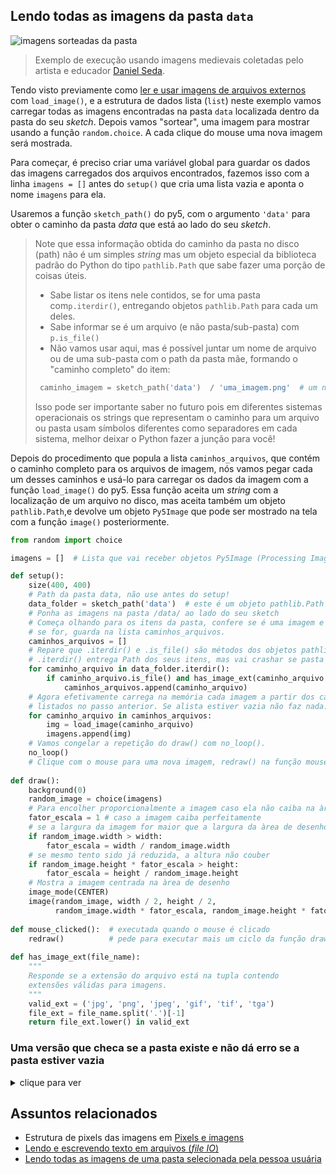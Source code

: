 ## Lendo todas as imagens da pasta `data`

![imagens sorteadas da pasta](assets/random_images.gif)

> Exemplo de execução usando imagens medievais coletadas pelo artista e educador [Daniel Seda](https://www.danielseda.com/).

Tendo visto previamente como [ler e usar imagens de arquivos externos](imagens_externas.md) com `load_image()`, e a estrutura de dados lista (`list`) neste exemplo vamos carregar todas as imagens encontradas na pasta `data` localizada dentro da pasta do seu *sketch*. Depois vamos "sortear", uma imagem para mostrar usando a função `random.choice`. A cada clique do mouse uma nova imagem será mostrada.

Para começar, é preciso criar uma variável global para guardar os dados das imagens carregados dos arquivos encontrados, fazemos isso com a linha `imagens = []` antes do `setup()` que cria uma lista vazia e aponta o nome `imagens` para ela.

Usaremos a função `sketch_path()` do py5, com o argumento `'data'` para obter o caminho da pasta *data* que está ao lado do seu *sketch*.

> Note que essa informação obtida do caminho da pasta no disco (path) não é um simples *string* mas um objeto especial da biblioteca padrão do Python do tipo `pathlib.Path` que sabe fazer uma porção de coisas úteis.
> 
> - Sabe listar os itens nele contidos, se for uma pasta com`p.iterdir()`, entregando objetos `pathlib.Path` para cada um deles.
> - Sabe informar se é um arquivo (e não pasta/sub-pasta) com `p.is_file()`
> - Não vamos usar aqui, mas é possível juntar um nome de arquivo ou de uma sub-pasta com o path da pasta mãe, formando o "caminho completo" do item: 
>  ```python
>   caminho_imagem = sketch_path('data')  / 'uma_imagem.png'  # um novo pathlib.Path que aponta para a imagem
>  ```
> Isso pode ser importante saber no futuro pois em diferentes sistemas operacionais os strings que representam o caminho para um arquivo ou pasta usam símbolos diferentes como separadores em cada sistema, melhor deixar o Python fazer a junção para você!

Depois do procedimento que popula a lista `caminhos_arquivos`, que contém o caminho completo para os arquivos de imagem, nós vamos pegar cada um desses caminhos e usá-lo para carregar os dados da imagem com a função `load_image()` do py5. Essa função aceita um *string* com a localização de um arquivo no disco, mas aceita também um objeto `pathlib.Path`,e devolve um objeto `Py5Image` que pode ser mostrado na tela com a função `image()` posteriormente.

```python
from random import choice

imagens = []  # Lista que vai receber objetos Py5Image (Processing Image data)

def setup():
    size(400, 400)
    # Path da pasta data, não use antes do setup!
    data_folder = sketch_path('data')  # este é um objeto pathlib.Path
    # Ponha as imagens na pasta /data/ ao lado do seu sketch
    # Começa olhando para os itens da pasta, confere se é uma imagem e
    # se for, guarda na lista caminhos_arquivos.
    caminhos_arquivos = []
    # Repare que .iterdir() e .is_file() são métodos dos objetos pathlib.Path
    # .iterdir() entrega Path dos seus itens, mas vai crashar se pasta não existir
    for caminho_arquivo in data_folder.iterdir():  
        if caminho_arquivo.is_file() and has_image_ext(caminho_arquivo.name):
            caminhos_arquivos.append(caminho_arquivo)
    # Agora efetivamente carrega na memória cada imagem a partir dos caminhos
    # listados no passo anterior. Se alista estiver vazia não faz nada.
    for caminho_arquivo in caminhos_arquivos:
        img = load_image(caminho_arquivo)
        imagens.append(img)
    # Vamos congelar a repetição do draw() com no_loop().
    no_loop()  
    # Clique com o mouse para uma nova imagem, redraw() na função mouse_clicked()
        
def draw():
    background(0)
    random_image = choice(imagens)
    # Para encolher proporcionalmente a imagem caso ela não caiba na àrea de desenho
    fator_escala = 1 # caso a imagem caiba perfeitamente
    # se a largura da imagem for maior que a largura da àrea de desenho
    if random_image.width > width:  
        fator_escala = width / random_image.width
    # se mesmo tento sido já reduzida, a altura não couber
    if random_image.height * fator_escala > height:  
        fator_escala = height / random_image.height
    # Mostra a imagem centrada na àrea de desenho
    image_mode(CENTER)
    image(random_image, width / 2, height / 2,
          random_image.width * fator_escala, random_image.height * fator_escala)
                     
def mouse_clicked():  # executada quando o mouse é clicado
    redraw()          # pede para executar mais um ciclo da função draw()
    
def has_image_ext(file_name):
    """
    Responde se a extensão do arquivo está na tupla contendo
    extensões válidas para imagens.
    """
    valid_ext = ('jpg', 'png', 'jpeg', 'gif', 'tif', 'tga')
    file_ext = file_name.split('.')[-1]
    return file_ext.lower() in valid_ext

```
### Uma versão que checa se a pasta existe e não dá erro se a pasta estiver vazia

<details>
  <summary>clique para ver</summary>

<code>

    from random import choice

    imagens = []  # Lista que vai receber objetos Py5Image (Processing Image data)

    def setup():
        size(400, 400)
        data_folder = sketch_path('data')  # este é um objeto pathlib.Path
        caminhos_arquivos = []
        try:
            for caminho_arquivo in data_folder.iterdir():  
                if caminho_arquivo.is_file() and has_image_ext(caminho_arquivo.name):
                    caminhos_arquivos.append(caminho_arquivo)
        except OSError as e:
            print(e)
            # Exemplo: [Errno 2] Arquivo ou diretório inexistente: '~/exemplos/data'

        # Agora efetivamente carrega na memória cada imagem a partir dos caminhos
        # listados no passo anterior. Se alista estiver vazia não faz nada.
        for caminho_arquivo in caminhos_arquivos:
            img = load_image(caminho_arquivo)
            imagens.append(img)
        # Vamos congelar a repetição do draw() com no_loop().
        no_loop()  
        # Clique com o mouse para uma nova imagem, redraw() na função mouse_clicked()

    def draw():
        background(0)
        if imagens:
            random_image = choice(imagens)
        else:
            random_image = create_graphics(400, 400)
            random_image.begin_draw()
            random_image.text_size(20)
            random_image.text('Imagens não encontradas', 100, 100)
            random_image.end_draw()
        # Para encolher proporcionalmente a imagem caso ela não caiba na àrea de desenho
        fator_escala = 1 # caso a imagem caiba perfeitamente
        # se a largura da imagem for maior que a largura da àrea de desenho
        if random_image.width > width:  
            fator_escala = width / random_image.width
        # se mesmo tento sido já reduzida, a altura não couber
        if random_image.height * fator_escala > height:  
            fator_escala = height / random_image.height
        # Mostra a imagem centrada na àrea de desenho
        image_mode(CENTER)
        image(random_image, width / 2, height / 2,
              random_image.width * fator_escala, random_image.height * fator_escala)

    def mouse_clicked():  # executada quando o mouse é clicado
        redraw()          # pede para executar mais um ciclo da função draw()

    def has_image_ext(file_name):
        """
        Responde se a extensão do arquivo está na tupla contendo
        extensões válidas para imagens.
        """
        valid_ext = ('jpg', 'png', 'jpeg', 'gif', 'tif', 'tga')
        file_ext = file_name.split('.')[-1]
        return file_ext.lower() in valid_ext

</code>

</details>

## Assuntos relacionados

- Estrutura de pixels das imagens em [Pixels e imagens](pixels.md)
- [Lendo e escrevendo texto em arquivos (*file IO*)](file_IO.md)
- [Lendo todas as imagens de uma pasta selecionada pela pessoa usuária](imagens_externas_pasta.md)
